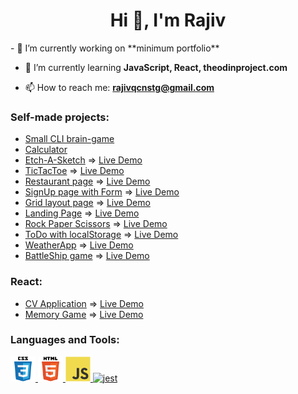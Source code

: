 <h1 align="center">Hi 👋, I'm Rajiv</h1>
- 🔭 I’m currently working on **minimum portfolio**

- 🌱 I’m currently learning **JavaScript, React, theodinproject.com**

- 📫 How to reach me: **rajivqcnstg@gmail.com**

<h3 align="left">Self-made projects:</h3>
<ul>
  <li><a href="https://github.com/ChandeOk/frontend-project-lvl1/">Small CLI brain-game</a></li>
  <li><a href="https://github.com/ChandeOk/odin-calc">Calculator</a></li>
  <li><a href="https://github.com/ChandeOk/odin-sketch">Etch-A-Sketch</a> => <a href="https://chandeok.github.io/odin-sketch/">Live Demo</a></li>
  <li><a href="https://github.com/ChandeOk/odin-tic-tac-toe">TicTacToe</a> => <a href="https://chandeok.github.io/odin-tic-tac-toe/">Live Demo</a></li>
  <li><a href="https://github.com/ChandeOk/odin-restaurant">Restaurant page</a> => <a href="https://chandeok.github.io/odin-restaurant/">Live Demo</a></li>
  <li><a href="https://github.com/ChandeOk/odin-signUp">SignUp page with Form</a> => <a href="https://chandeok.github.io/odin-signUp/">Live Demo</a></li>
  <li><a href="https://github.com/ChandeOk/odin-dashboard">Grid layout page</a> => <a href="https://chandeok.github.io/odin-dashboard/">Live Demo</a></li>
  <li><a href="https://github.com/ChandeOk/odin-landing">Landing Page</a> => <a href="https://chandeok.github.io/odin-landing/">Live Demo</a></li>
  <li><a href="https://github.com/ChandeOk/odin-rps">Rock Paper Scissors</a> => <a href="https://chandeok.github.io/odin-rps/">Live Demo</a></li>
  <li><a href="https://github.com/ChandeOk/odin-todo">ToDo with localStorage</a> => <a href="https://chandeok.github.io/odin-todo/">Live Demo</a></li>
  <li><a href="https://github.com/ChandeOk/odin-weather-app">WeatherApp</a> => <a href="http://lolweather.fun/">Live Demo</a></li>
  <li><a href="https://github.com/ChandeOk/odin-battleship">BattleShip game</a> => <a href="https://chandeok.github.io/odin-battleship/">Live Demo</a></li>
</ul>
<h3 align="left">React:</h3>
<ul>
  <li><a href="https://github.com/ChandeOk/CV-application">CV Application</a> => <a href="https://chandeok.github.io/CV-application/">Live Demo</a></li>
  <li><a href="https://github.com/ChandeOk/odin-memory-game">Memory Game</a> => <a href="https://chandeok.github.io/odin-memory-game/">Live Demo</a></li>
</ul>
  <p align="left">
</p>

<h3 align="left">Languages and Tools:</h3>
<p align="left"> <a href="https://www.w3schools.com/css/" target="_blank" rel="noreferrer"> <img src="https://raw.githubusercontent.com/devicons/devicon/master/icons/css3/css3-original-wordmark.svg" alt="css3" width="40" height="40"/> </a> <a href="https://www.w3.org/html/" target="_blank" rel="noreferrer"> <img src="https://raw.githubusercontent.com/devicons/devicon/master/icons/html5/html5-original-wordmark.svg" alt="html5" width="40" height="40"/> </a> <a href="https://developer.mozilla.org/en-US/docs/Web/JavaScript" target="_blank" rel="noreferrer"> <img src="https://raw.githubusercontent.com/devicons/devicon/master/icons/javascript/javascript-original.svg" alt="javascript" width="40" height="40"/> </a> <a href="https://jestjs.io" target="_blank" rel="noreferrer"> <img src="https://www.vectorlogo.zone/logos/jestjsio/jestjsio-icon.svg" alt="jest" width="40" height="40"/> </a> </p>


